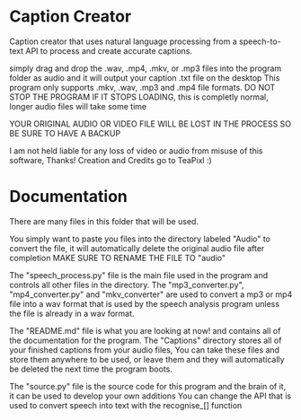 # Caption Creator

Caption creator that uses natural language processing from a speech-to-text API to process and create accurate captions.

simply drag and drop the .wav, .mp4, .mkv, or .mp3 files into the program folder as audio and it will output your caption .txt file on the desktop
This program only supports .mkv, .wav, .mp3 and .mp4 file formats.
DO NOT STOP THE PROGRAM IF IT STOPS LOADING, this is completly normal, longer audio files will take some time

YOUR ORIGINAL AUDIO OR VIDEO FILE WILL BE LOST IN THE PROCESS SO BE SURE TO HAVE A BACKUP

I am not held liable for any loss of video or audio from misuse of this software, Thanks!
Creation and Credits go to TeaPixl :)



# Documentation

There are many files in this folder that will be used.

You simply want to paste you files into the directory labeled "Audio" to convert the file, it will automatically delete the original audio file after completion
MAKE SURE TO RENAME THE FILE TO "audio"

The "speech_process.py" file is the main file used in the program and controls all other files in the directory.
The "mp3_converter.py", "mp4_converter.py" and "mkv_converter" are used to convert a mp3 or mp4 file into a wav format that is used by the speech analysis program unless the file is already in a wav format.

The "README.md" file is what you are looking at now! and contains all of the documentation for the program.
The "Captions" directory stores all of your finished captions from your audio files,
You can take these files and store them anywhere to be used, or leave them and they will automatically be deleted the next time the program boots.

The "source.py" file is the source code for this program and the brain of it, it can be used to develop your own additions
You can change the API that is used to convert speech into text with the recognise_[] function

